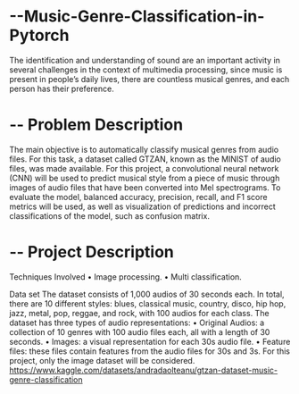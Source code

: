 # --Music-Genre-Classification-in-Pytorch
The identification and understanding of sound are an important activity in  several challenges in the context of multimedia processing, since music is present in  people’s daily lives, there are countless musical genres, and each person has their  preference. 

# -- Problem Description
The main objective is to automatically classify musical genres from audio files. For this task, a dataset called GTZAN, known as the MINIST of audio files, was made available.
For this project, a convolutional neural network (CNN) will be used to predict musical style from a piece of music through images of audio files that have been converted into Mel spectrograms. To evaluate the model, balanced accuracy, precision, recall, and F1 score metrics will be used, as well as visualization of predictions and incorrect classifications of the model, such as confusion matrix.

# -- Project Description

Techniques Involved
•	Image processing.
•	Multi classification.

Data set
The dataset consists of 1,000 audios of 30 seconds each. In total, there are 10 different styles: blues, classical music, country, disco, hip hop, jazz, metal, pop, reggae, and rock, with 100 audios for each class.
The dataset has three types of audio representations:
•	Original Audios: a collection of 10 genres with 100 audio files each, all with a length of 30 seconds.
•	Images: a visual representation for each 30s audio file.
•	Feature files: these files contain features from the audio files for 30s and 3s.
For this project, only the image dataset will be considered.
https://www.kaggle.com/datasets/andradaolteanu/gtzan-dataset-music-genre-classification
